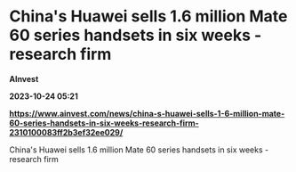 # China's Huawei sells 1.6 million Mate 60 series handsets in six weeks - research firm
**AInvest**

**2023-10-24 05:21**

**https://www.ainvest.com/news/china-s-huawei-sells-1-6-million-mate-60-series-handsets-in-six-weeks-research-firm-2310100083ff2b3ef32ee029/**

China's Huawei sells 1.6 million Mate 60 series handsets in six weeks - research firm